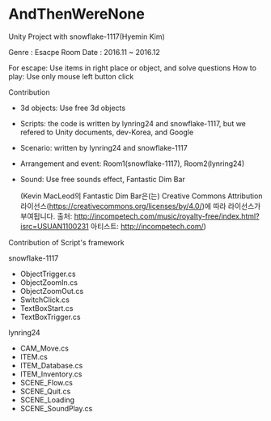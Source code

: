 # AndThenWereNone
Unity Project with snowflake-1117(Hyemin Kim)

Genre : Esacpe Room 
Date : 2016.11 ~ 2016.12

For escape: Use items in right place or object, and solve questions
How to play: Use only mouse left button click


Contribution
- 3d objects: Use free 3d objects
- Scripts: the code is written by lynring24 and snowflake-1117, but we refered to Unity documents, dev-Korea, and Google
- Scenario: written by lynring24 and snowflake-1117
- Arrangement and event: Room1(snowflake-1117), Room2(lynring24)
- Sound: Use free sounds effect, 
  Fantastic Dim Bar
  
  (Kevin MacLeod의 Fantastic Dim Bar은(는) Creative Commons Attribution 라이선스(https://creativecommons.org/licenses/by/4.0/)에 따라 라이선스가 부여됩니다.
  출처: http://incompetech.com/music/royalty-free/index.html?isrc=USUAN1100231
  아티스트: http://incompetech.com/)


Contribution of Script's framework

snowflake-1117
  - ObjectTrigger.cs
  - ObjectZoomIn.cs
  - ObjectZoomOut.cs
  - SwitchClick.cs
  - TextBoxStart.cs
  - TextBoxTrigger.cs
  
lynring24
  - CAM_Move.cs
  - ITEM.cs
  - ITEM_Database.cs
  - ITEM_Inventory.cs
  - SCENE_Flow.cs
  - SCENE_Quit.cs
  - SCENE_Loading
  - SCENE_SoundPlay.cs
